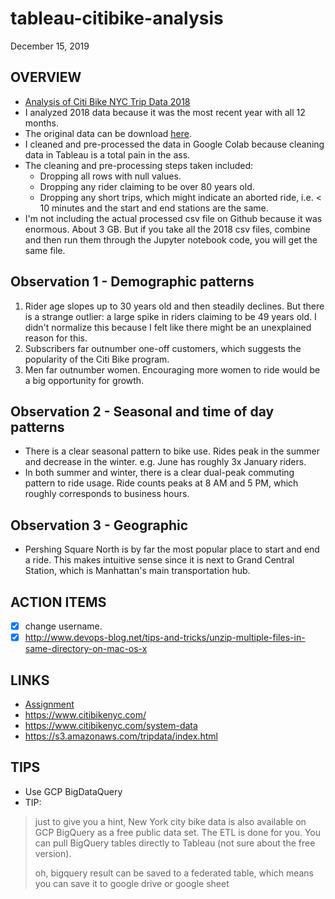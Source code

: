 # tableau-citibike-analysis
December 15, 2019

## OVERVIEW ##
* [Analysis of Citi Bike NYC Trip Data 2018](https://public.tableau.com/profile/jlcatx512#!/vizhome/NYC_Citi_Bike_Trip_Data_2018_Analysis/2018NYCCitiBike)
* I analyzed 2018 data because it was the most recent year with all 12 months.
* The original data can be download [here](https://www.citibikenyc.com/system-data).
* I cleaned and pre-processed the data in Google Colab because cleaning data in Tableau is a total pain in the ass.
* The cleaning and pre-processing steps taken included:
    * Dropping all rows with null values.
    * Dropping any rider claiming to be over 80 years old.
    * Dropping any short trips, which might indicate an aborted ride, i.e. < 10 minutes and the start and end stations are the same.
* I'm not including the actual processed csv file on Github because it was enormous. About 3 GB. But if you take all the 2018 csv files, combine and then run them through the Jupyter notebook code, you will get the same file. 

## Observation 1 - Demographic patterns ##
1. Rider age slopes up to 30 years old and then steadily declines. But there is a strange outlier: a large spike in riders claiming to be 49 years old. I didn't normalize this because I felt like there might be an unexplained reason for this.
2. Subscribers far outnumber one-off customers, which suggests the popularity of the Citi Bike program.
3. Men far outnumber women. Encouraging more women to ride would be a big opportunity for growth.

## Observation 2 - Seasonal and time of day patterns ##
* There is a clear seasonal pattern to bike use. Rides peak in the summer and decrease in the winter. e.g. June has roughly 3x  January riders.
* In both summer and winter, there is a clear dual-peak commuting pattern to ride usage. Ride counts peaks at 8 AM and 5 PM, which roughly corresponds to business hours.

## Observation 3 - Geographic ##
* Pershing Square North is by far the most popular place to start and end a ride. This makes intuitive sense since it is next to Grand Central Station, which is Manhattan's main transportation hub.

## ACTION ITEMS ##
- [X] change username.
- [X] http://www.devops-blog.net/tips-and-tricks/unzip-multiple-files-in-same-directory-on-mac-os-x

## LINKS ##
* [Assignment](https://github.com/the-Coding-Boot-Camp-at-UT/UT-MCB-DATA-PT-07-2019-U-C/tree/e6683622422df8106f72aeeaa8c8b058b59fc5b6/homework-instructions/20-Tableau/Instructions)
* https://www.citibikenyc.com/
* https://www.citibikenyc.com/system-data
* https://s3.amazonaws.com/tripdata/index.html

## TIPS ##
* Use GCP BigDataQuery
* TIP:
> just to give you a hint, New York city bike data is also available on GCP BigQuery as a free public data set. The ETL is done for you. You can pull BigQuery tables directly to Tableau (not sure about the free version).
> 
> oh, bigquery result can be saved to a federated table, which means you can save it to google drive or google sheet